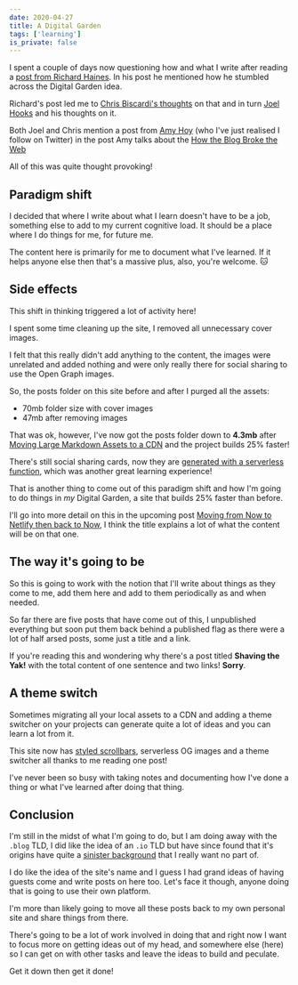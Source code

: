 ```yaml
---
date: 2020-04-27
title: A Digital Garden
tags: ['learning']
is_private: false
---
```


I spent a couple of days now questioning how and what I write after
reading a [post from Richard Haines]. In his post he mentioned how he
stumbled across the Digital Garden idea.

Richard's post led me to [Chris Biscardi's thoughts] on that and in
turn [Joel Hooks] and his thoughts on it.

Both Joel and Chris mention a post from [Amy Hoy] (who I've just
realised I follow on Twitter) in the post Amy talks about the [How the
Blog Broke the Web]

All of this was quite thought provoking!

## Paradigm shift

I decided that where I write about what I learn doesn't have to be a
job, something else to add to my current cognitive load. It should be
a place where I do things for me, for future me.

The content here is primarily for me to document what I've learned. If
it helps anyone else then that's a massive plus, also, you're welcome.
🐱

## Side effects

This shift in thinking triggered a lot of activity here!

I spent some time cleaning up the site, I removed all unnecessary
cover images.

I felt that this really didn't add anything to the content, the images
were unrelated and added nothing and were only really there for social
sharing to use the Open Graph images.

So, the posts folder on this site before and after I purged all the
assets:

- 70mb folder size with cover images
- 47mb after removing images

That was ok, however, I've now got the posts folder down to **4.3mb**
after [Moving Large Markdown Assets to a CDN] and the project builds
25% faster!

There's still social sharing cards, now they are [generated with a
serverless function], which was another great learning experience!

That is another thing to come out of this paradigm shift and how I'm
going to do things in _my_ Digital Garden, a site that builds 25%
faster than before.

I'll go into more detail on this in the upcoming post [Moving from Now
to Netlify then back to Now], I think the title explains a lot of what
the content will be on that one.

## The way it's going to be

So this is going to work with the notion that I'll write about things
as they come to me, add them here and add to them periodically as and
when needed.

So far there are five posts that have come out of this, I unpublished
everything but soon put them back behind a published flag as there
were a lot of half arsed posts, some just a title and a link.

If you're reading this and wondering why there's a post titled
**Shaving the Yak!** with the total content of one sentence and two
links! **Sorry**.

## A theme switch

Sometimes migrating all your local assets to a CDN and adding a theme
switcher on your projects can generate quite a lot of ideas and you
can learn a lot from it.

This site now has [styled scrollbars], serverless OG images and a
theme switcher all thanks to me reading one post!

I've never been so busy with taking notes and documenting how I've
done a thing or what I've learned after doing that thing.

## Conclusion

I'm still in the midst of what I'm going to do, but I am doing away
with the `.blog` TLD, I did like the idea of an `.io` TLD but have
since found that it's origins have quite a [sinister background] that
I really want no part of.

I do like the idea of the site's name and I guess I had grand ideas of
having guests come and write posts on here too. Let's face it though,
anyone doing that is going to use their own platform.

I'm more than likely going to move all these posts back to my own
personal site and share things from there.

There's going to be a lot of work involved in doing that and right now
I want to focus more on getting ideas out of my head, and somewhere
else (here) so I can get on with other tasks and leave the ideas to
build and peculate.

Get it down then get it done!

<!-- Links -->

[post from richard haines]: https://richardhaines.dev/on-my-mind/
[joel hooks]: https://joelhooks.com/digital-garden
[chris biscardi's thoughts]:
  https://www.christopherbiscardi.com/what-is-a-digital-garden
[amy hoy]: https://twitter.com/amyhoy
[how the blog broke the web]:
  https://stackingthebricks.com/how-blogs-broke-the-web/
[building a digital garden]:
  https://tomcritchlow.com/2019/02/17/building-digital-garden/
[moving from now to netlify then back to now]:
  https://scottspence.com/posts/moving-from-now-to-netlify/
[moving large markdown assets to a cdn]:
  https://scottspence.com/posts/large-md-assets-to-cdn/
[generated with a serverless function]:
  https://scottspence.com/posts/serverless-og-images/
[sinister background]:
  https://gigaom.com/2014/06/30/the-dark-side-of-io-how-the-u-k-is-making-web-domain-profits-from-a-shady-cold-war-land-deal/
[styled scrollbars]:
  https://css-tricks.com/the-current-state-of-styling-scrollbars/
